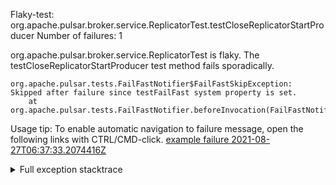         
Flaky-test: org.apache.pulsar.broker.service.ReplicatorTest.testCloseReplicatorStartProducer
Number of failures: 1

org.apache.pulsar.broker.service.ReplicatorTest is flaky. The testCloseReplicatorStartProducer test method fails sporadically.

```
org.apache.pulsar.tests.FailFastNotifier$FailFastSkipException: Skipped after failure since testFailFast system property is set.
	at org.apache.pulsar.tests.FailFastNotifier.beforeInvocation(FailFastNotifier.java:88)

```

Usage tip: To enable automatic navigation to failure message, open the following links with CTRL/CMD-click.
[example failure 2021-08-27T06:37:33.2074416Z](https://github.com/apache/pulsar/runs/3440411059?check_suite_focus=true#step:9:2215)


<details>
<summary>Full exception stacktrace</summary>
<code><pre>
org.apache.pulsar.tests.FailFastNotifier$FailFastSkipException: Skipped after failure since testFailFast system property is set.
	at org.apache.pulsar.tests.FailFastNotifier.beforeInvocation(FailFastNotifier.java:88)

</pre></code>
</details>

